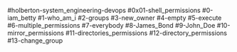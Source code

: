 #holberton-system_engineering-devops
#0x01-shell_permissions
#0-iam_betty
#1-who_am_i
#2-groups
#3-new_owner
#4-empty
#5-execute
#6-multiple_permissions
#7-everybody
#8-James_Bond
#9-John_Doe
#10-mirror_permissions
#11-directories_permissions
#12-directory_permissions
#13-change_group
